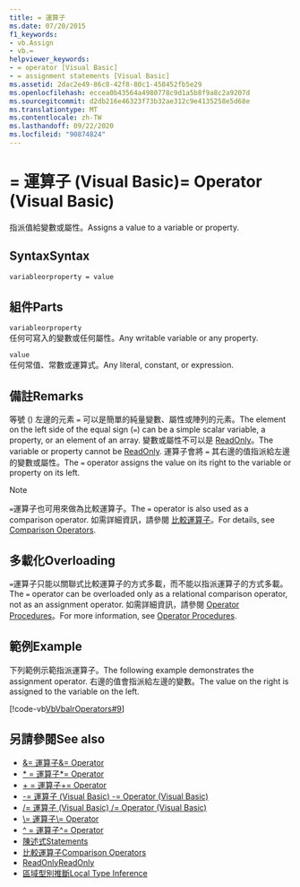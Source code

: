 ```yaml
---
title: = 運算子
ms.date: 07/20/2015
f1_keywords:
- vb.Assign
- vb.=
helpviewer_keywords:
- = operator [Visual Basic]
- = assignment statements [Visual Basic]
ms.assetid: 2dac2e49-86c8-42f8-80c1-458452fb5e29
ms.openlocfilehash: eccea0b43564a4980778c9d1a5b8f9a8c2a9207d
ms.sourcegitcommit: d2db216e46323f73b32ae312c9e4135258e5d68e
ms.translationtype: MT
ms.contentlocale: zh-TW
ms.lasthandoff: 09/22/2020
ms.locfileid: "90874824"
---
```

# <a name="-operator-visual-basic"></a><span data-ttu-id="60c7f-102">= 運算子 (Visual Basic)</span><span class="sxs-lookup"><span data-stu-id="60c7f-102">= Operator (Visual Basic)</span></span>

<span data-ttu-id="60c7f-103">指派值給變數或屬性。</span><span class="sxs-lookup"><span data-stu-id="60c7f-103">Assigns a value to a variable or property.</span></span>  
  
## <a name="syntax"></a><span data-ttu-id="60c7f-104">Syntax</span><span class="sxs-lookup"><span data-stu-id="60c7f-104">Syntax</span></span>  
  
```vb  
variableorproperty = value  
```  
  
## <a name="parts"></a><span data-ttu-id="60c7f-105">組件</span><span class="sxs-lookup"><span data-stu-id="60c7f-105">Parts</span></span>  

 `variableorproperty`  
 <span data-ttu-id="60c7f-106">任何可寫入的變數或任何屬性。</span><span class="sxs-lookup"><span data-stu-id="60c7f-106">Any writable variable or any property.</span></span>  
  
 `value`  
 <span data-ttu-id="60c7f-107">任何常值、常數或運算式。</span><span class="sxs-lookup"><span data-stu-id="60c7f-107">Any literal, constant, or expression.</span></span>  
  
## <a name="remarks"></a><span data-ttu-id="60c7f-108">備註</span><span class="sxs-lookup"><span data-stu-id="60c7f-108">Remarks</span></span>  

 <span data-ttu-id="60c7f-109">等號 () 左邊的元素 `=` 可以是簡單的純量變數、屬性或陣列的元素。</span><span class="sxs-lookup"><span data-stu-id="60c7f-109">The element on the left side of the equal sign (`=`) can be a simple scalar variable, a property, or an element of an array.</span></span> <span data-ttu-id="60c7f-110">變數或屬性不可以是 [ReadOnly](../modifiers/readonly.md)。</span><span class="sxs-lookup"><span data-stu-id="60c7f-110">The variable or property cannot be [ReadOnly](../modifiers/readonly.md).</span></span> <span data-ttu-id="60c7f-111">運算子會將 `=` 其右邊的值指派給左邊的變數或屬性。</span><span class="sxs-lookup"><span data-stu-id="60c7f-111">The `=` operator assigns the value on its right to the variable or property on its left.</span></span>  
  
> [!NOTE]
> <span data-ttu-id="60c7f-112">`=`運算子也可用來做為比較運算子。</span><span class="sxs-lookup"><span data-stu-id="60c7f-112">The `=` operator is also used as a comparison operator.</span></span> <span data-ttu-id="60c7f-113">如需詳細資訊，請參閱 [比較運算子](comparison-operators.md)。</span><span class="sxs-lookup"><span data-stu-id="60c7f-113">For details, see [Comparison Operators](comparison-operators.md).</span></span>  
  
## <a name="overloading"></a><span data-ttu-id="60c7f-114">多載化</span><span class="sxs-lookup"><span data-stu-id="60c7f-114">Overloading</span></span>  

 <span data-ttu-id="60c7f-115">`=`運算子只能以關聯式比較運算子的方式多載，而不能以指派運算子的方式多載。</span><span class="sxs-lookup"><span data-stu-id="60c7f-115">The `=` operator can be overloaded only as a relational comparison operator, not as an assignment operator.</span></span> <span data-ttu-id="60c7f-116">如需詳細資訊，請參閱 [Operator Procedures](../../programming-guide/language-features/procedures/operator-procedures.md)。</span><span class="sxs-lookup"><span data-stu-id="60c7f-116">For more information, see [Operator Procedures](../../programming-guide/language-features/procedures/operator-procedures.md).</span></span>  
  
## <a name="example"></a><span data-ttu-id="60c7f-117">範例</span><span class="sxs-lookup"><span data-stu-id="60c7f-117">Example</span></span>  

 <span data-ttu-id="60c7f-118">下列範例示範指派運算子。</span><span class="sxs-lookup"><span data-stu-id="60c7f-118">The following example demonstrates the assignment operator.</span></span> <span data-ttu-id="60c7f-119">右邊的值會指派給左邊的變數。</span><span class="sxs-lookup"><span data-stu-id="60c7f-119">The value on the right is assigned to the variable on the left.</span></span>  
  
 [!code-vb[VbVbalrOperators#9](~/samples/snippets/visualbasic/VS_Snippets_VBCSharp/VbVbalrOperators/VB/Class1.vb#9)]  
  
## <a name="see-also"></a><span data-ttu-id="60c7f-120">另請參閱</span><span class="sxs-lookup"><span data-stu-id="60c7f-120">See also</span></span>

- [<span data-ttu-id="60c7f-121">&= 運算子</span><span class="sxs-lookup"><span data-stu-id="60c7f-121">&= Operator</span></span>](and-assignment-operator.md)
- [<span data-ttu-id="60c7f-122">\* = 運算子</span><span class="sxs-lookup"><span data-stu-id="60c7f-122">\*= Operator</span></span>](multiplication-assignment-operator.md)
- [<span data-ttu-id="60c7f-123">+ = 運算子</span><span class="sxs-lookup"><span data-stu-id="60c7f-123">+= Operator</span></span>](addition-assignment-operator.md)
- [<span data-ttu-id="60c7f-124">-= 運算子 (Visual Basic) </span><span class="sxs-lookup"><span data-stu-id="60c7f-124">-= Operator (Visual Basic)</span></span>](subtraction-assignment-operator.md)
- [<span data-ttu-id="60c7f-125">/= 運算子 (Visual Basic) </span><span class="sxs-lookup"><span data-stu-id="60c7f-125">/= Operator (Visual Basic)</span></span>](floating-point-division-assignment-operator.md)
- [<span data-ttu-id="60c7f-126">\\= 運算子</span><span class="sxs-lookup"><span data-stu-id="60c7f-126">\\= Operator</span></span>](integer-division-assignment-operator.md)
- [<span data-ttu-id="60c7f-127">^ = 運算子</span><span class="sxs-lookup"><span data-stu-id="60c7f-127">^= Operator</span></span>](exponentiation-assignment-operator.md)
- [<span data-ttu-id="60c7f-128">陳述式</span><span class="sxs-lookup"><span data-stu-id="60c7f-128">Statements</span></span>](../../programming-guide/language-features/statements.md)
- [<span data-ttu-id="60c7f-129">比較運算子</span><span class="sxs-lookup"><span data-stu-id="60c7f-129">Comparison Operators</span></span>](comparison-operators.md)
- [<span data-ttu-id="60c7f-130">ReadOnly</span><span class="sxs-lookup"><span data-stu-id="60c7f-130">ReadOnly</span></span>](../modifiers/readonly.md)
- [<span data-ttu-id="60c7f-131">區域型別推斷</span><span class="sxs-lookup"><span data-stu-id="60c7f-131">Local Type Inference</span></span>](../../programming-guide/language-features/variables/local-type-inference.md)
